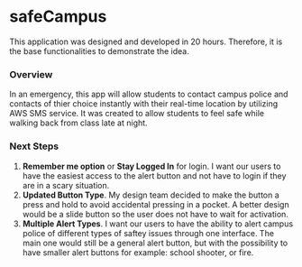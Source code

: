 # safeCampus
This application was designed and developed in 20 hours. Therefore, it is the base functionalities to demonstrate the idea.

### Overview
In an emergency, this app will allow students to contact campus police and contacts of thier choice instantly with their real-time location by utilizing AWS SMS service. It was created to allow students to feel safe while walking back from class late at night.

### Next Steps
1. **Remember me option** or **Stay Logged In** for login. I want our users to have the easiest access to the alert button and not have to login if they are in a scary situation.
2. **Updated Button Type**. My design team decided to make the button a press and hold to avoid accidental pressing in a pocket. A better design would be a slide button so the user does not have to wait for activation.
3. **Multiple Alert Types**. I want our users to have the ability to alert campus police of different types of saftey issues through one interface. The main one would still be a general alert button, but with the possibility to have smaller alert buttons for example: school shooter, or fire.

